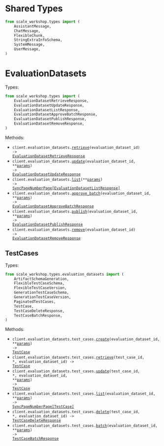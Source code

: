 # Shared Types

```python
from scale_workshop.types import (
    AssistantMessage,
    ChatMessage,
    FlexibleChunk,
    StringExtraInfoSchema,
    SystemMessage,
    UserMessage,
)
```

# EvaluationDatasets

Types:

```python
from scale_workshop.types import (
    EvaluationDatasetRetrieveResponse,
    EvaluationDatasetUpdateResponse,
    EvaluationDatasetListResponse,
    EvaluationDatasetApproveBatchResponse,
    EvaluationDatasetPublishResponse,
    EvaluationDatasetRemoveResponse,
)
```

Methods:

- <code title="get /v4/evaluation-datasets/{evaluation_dataset_id}">client.evaluation_datasets.<a href="./src/scale_workshop/resources/evaluation_datasets/evaluation_datasets.py">retrieve</a>(evaluation_dataset_id) -> <a href="./src/scale_workshop/types/evaluation_dataset_retrieve_response.py">EvaluationDatasetRetrieveResponse</a></code>
- <code title="patch /v4/evaluation-datasets/{evaluation_dataset_id}">client.evaluation_datasets.<a href="./src/scale_workshop/resources/evaluation_datasets/evaluation_datasets.py">update</a>(evaluation_dataset_id, \*\*<a href="src/scale_workshop/types/evaluation_dataset_update_params.py">params</a>) -> <a href="./src/scale_workshop/types/evaluation_dataset_update_response.py">EvaluationDatasetUpdateResponse</a></code>
- <code title="get /v4/evaluation-datasets">client.evaluation_datasets.<a href="./src/scale_workshop/resources/evaluation_datasets/evaluation_datasets.py">list</a>(\*\*<a href="src/scale_workshop/types/evaluation_dataset_list_params.py">params</a>) -> <a href="./src/scale_workshop/types/evaluation_dataset_list_response.py">SyncPageNumberPage[EvaluationDatasetListResponse]</a></code>
- <code title="post /v4/evaluation-datasets/{evaluation_dataset_id}/approve-batch">client.evaluation_datasets.<a href="./src/scale_workshop/resources/evaluation_datasets/evaluation_datasets.py">approve_batch</a>(evaluation_dataset_id, \*\*<a href="src/scale_workshop/types/evaluation_dataset_approve_batch_params.py">params</a>) -> <a href="./src/scale_workshop/types/evaluation_dataset_approve_batch_response.py">EvaluationDatasetApproveBatchResponse</a></code>
- <code title="post /v4/evaluation-datasets/{evaluation_dataset_id}/publish">client.evaluation_datasets.<a href="./src/scale_workshop/resources/evaluation_datasets/evaluation_datasets.py">publish</a>(evaluation_dataset_id, \*\*<a href="src/scale_workshop/types/evaluation_dataset_publish_params.py">params</a>) -> <a href="./src/scale_workshop/types/evaluation_dataset_publish_response.py">EvaluationDatasetPublishResponse</a></code>
- <code title="delete /v4/evaluation-datasets/{evaluation_dataset_id}">client.evaluation_datasets.<a href="./src/scale_workshop/resources/evaluation_datasets/evaluation_datasets.py">remove</a>(evaluation_dataset_id) -> <a href="./src/scale_workshop/types/evaluation_dataset_remove_response.py">EvaluationDatasetRemoveResponse</a></code>

## TestCases

Types:

```python
from scale_workshop.types.evaluation_datasets import (
    ArtifactSchemaGeneration,
    FlexibleTestCaseSchema,
    FlexibleTestCaseVersion,
    GenerationTestCaseSchema,
    GenerationTestCaseVersion,
    PaginatedTestCases,
    TestCase,
    TestCaseDeleteResponse,
    TestCaseBatchResponse,
)
```

Methods:

- <code title="post /v4/evaluation-datasets/{evaluation_dataset_id}/test-cases">client.evaluation_datasets.test_cases.<a href="./src/scale_workshop/resources/evaluation_datasets/test_cases.py">create</a>(evaluation_dataset_id, \*\*<a href="src/scale_workshop/types/evaluation_datasets/test_case_create_params.py">params</a>) -> <a href="./src/scale_workshop/types/evaluation_datasets/test_case.py">TestCase</a></code>
- <code title="get /v4/evaluation-datasets/{evaluation_dataset_id}/test-cases/{test_case_id}">client.evaluation_datasets.test_cases.<a href="./src/scale_workshop/resources/evaluation_datasets/test_cases.py">retrieve</a>(test_case_id, \*, evaluation_dataset_id) -> <a href="./src/scale_workshop/types/evaluation_datasets/test_case.py">TestCase</a></code>
- <code title="patch /v4/evaluation-datasets/{evaluation_dataset_id}/test-cases/{test_case_id}">client.evaluation_datasets.test_cases.<a href="./src/scale_workshop/resources/evaluation_datasets/test_cases.py">update</a>(test_case_id, \*, evaluation_dataset_id, \*\*<a href="src/scale_workshop/types/evaluation_datasets/test_case_update_params.py">params</a>) -> <a href="./src/scale_workshop/types/evaluation_datasets/test_case.py">TestCase</a></code>
- <code title="get /v4/evaluation-datasets/{evaluation_dataset_id}/test-cases">client.evaluation_datasets.test_cases.<a href="./src/scale_workshop/resources/evaluation_datasets/test_cases.py">list</a>(evaluation_dataset_id, \*\*<a href="src/scale_workshop/types/evaluation_datasets/test_case_list_params.py">params</a>) -> <a href="./src/scale_workshop/types/evaluation_datasets/test_case.py">SyncPageNumberPage[TestCase]</a></code>
- <code title="delete /v4/evaluation-datasets/{evaluation_dataset_id}/test-cases/{test_case_id}">client.evaluation_datasets.test_cases.<a href="./src/scale_workshop/resources/evaluation_datasets/test_cases.py">delete</a>(test_case_id, \*, evaluation_dataset_id) -> <a href="./src/scale_workshop/types/evaluation_datasets/test_case_delete_response.py">TestCaseDeleteResponse</a></code>
- <code title="post /v4/evaluation-datasets/{evaluation_dataset_id}/test-cases/batch">client.evaluation_datasets.test_cases.<a href="./src/scale_workshop/resources/evaluation_datasets/test_cases.py">batch</a>(evaluation_dataset_id, \*\*<a href="src/scale_workshop/types/evaluation_datasets/test_case_batch_params.py">params</a>) -> <a href="./src/scale_workshop/types/evaluation_datasets/test_case_batch_response.py">TestCaseBatchResponse</a></code>
